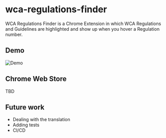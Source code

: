 # wca-regulations-finder

WCA Regulations Finder is a Chrome Extension in which WCA Regulations and Guidelines are highlighted and show up when you hover a Regulation number.


## Demo

![Demo](/demo.gif)


## Chrome Web Store

TBD


## Future work

- Dealing with the translation
- Adding tests
- CI/CD
